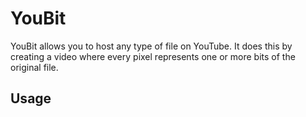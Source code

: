 # YouBit
YouBit allows you to host any type of file on YouTube.
It does this by creating a video where every pixel represents one or more bits of the original file.


## Usage
